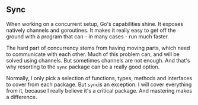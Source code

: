 ## Sync

When working on a concurrent setup, Go's capabilities shine. It exposes natively
channels and goroutines. It makes it really easy to get off the ground with a
program that can - in many cases - run much faster.

The hard part of concurrency stems from having moving parts, which need
to communicate with each other. Much of this problem can, and will be solved
using channels. But sometimes channels are not enough. And that's why resorting
to the `sync` package can be a really good option.

Normally, I only pick a selection of functions, types, methods and interfaces to
cover from each package. But `sync`is an exception. I will cover everything from
it, because I really believe it's a critical package. And mastering makes a
difference.
